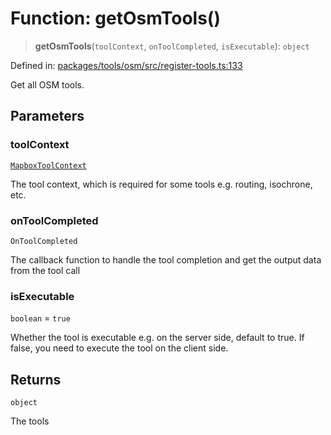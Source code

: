 # Function: getOsmTools()

> **getOsmTools**(`toolContext`, `onToolCompleted`, `isExecutable`): `object`

Defined in: [packages/tools/osm/src/register-tools.ts:133](https://github.com/GeoDaCenter/openassistant/blob/bc4037be52d89829440fcc4aaa1010be73719d16/packages/tools/osm/src/register-tools.ts#L133)

Get all OSM tools.

## Parameters

### toolContext

[`MapboxToolContext`](../type-aliases/MapboxToolContext.md)

The tool context, which is required for some tools e.g. routing, isochrone, etc.

### onToolCompleted

`OnToolCompleted`

The callback function to handle the tool completion and get the output data from the tool call

### isExecutable

`boolean` = `true`

Whether the tool is executable e.g. on the server side, default to true. If false, you need to execute the tool on the client side.

## Returns

`object`

The tools
